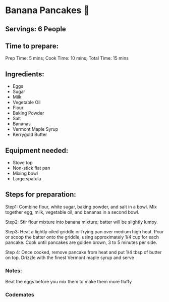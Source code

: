 # Banana Pancakes 🥞 

## Servings: 6 People

## Time to prepare: 
Prep Time: 5 mins; Cook Time: 10 mins; Total Time: 15 mins

## Ingredients:
- Eggs
- Sugar
- Milk
- Vegetable Oil
- Flour
- Baking Powder
- Salt
- Bananas
- Vermont Maple Syrup
- Kerrygold Butter

## Equipment needed:
- Stove top
- Non-stick flat pan
- Mixing bowl
- Large spatula


## Steps for preparation:
Step1: Combine flour, white sugar, baking powder, and salt in a bowl. Mix together egg, milk, vegetable oil, and bananas in a second bowl.

Step2: Stir flour mixture into banana mixture; batter will be slightly lumpy.

Step3: Heat a lightly oiled griddle or frying pan over medium high heat. Pour or scoop the batter onto the griddle, using approximately 1/4 cup for each pancake. Cook until pancakes are golden brown, 3 to 5 minutes per side.

Step 4: Once cooked, remove pancake from heat and put 1/4 tbsp of butter on top. Drizzle with the finest Vermont maple syrup and serve

### Notes:
Beat the eggs before you mix them to make them more fluffy


### Codemates #
